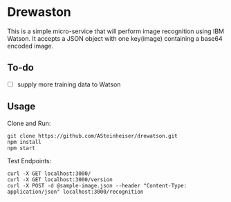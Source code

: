 # Drewaston

This is a simple micro-service that will perform image recognition using IBM Watson. It accepts a JSON object with one key(image) containing a base64 encoded image.

## To-do
- [ ] supply more training data to Watson

## Usage
Clone and Run:
```
git clone https://github.com/ASteinheiser/drewatson.git
npm install
npm start
```
Test Endpoints:
```
curl -X GET localhost:3000/
curl -X GET localhost:3000/version
curl -X POST -d @sample-image.json --header "Content-Type: application/json" localhost:3000/recognition
```
